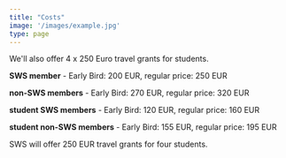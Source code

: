 ```yaml
---
title: "Costs"
image: '/images/example.jpg'
type: page
---
```

We'll also offer 4 x 250 Euro travel grants for students. 

**SWS member** - Early Bird: 200 EUR, regular price: 250 EUR

**non-SWS members** - Early Bird: 270 EUR, regular price: 320 EUR

**student SWS members** - Early Bird: 120 EUR, regular price: 160 EUR

**student non-SWS members** - Early Bird: 155 EUR, regular price: 195 EUR

SWS will offer 250 EUR travel grants for four students.

